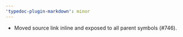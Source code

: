 ```yaml
---
'typedoc-plugin-markdown': minor
---
```


- Moved source link inline and exposed to all parent symbols (#746).
